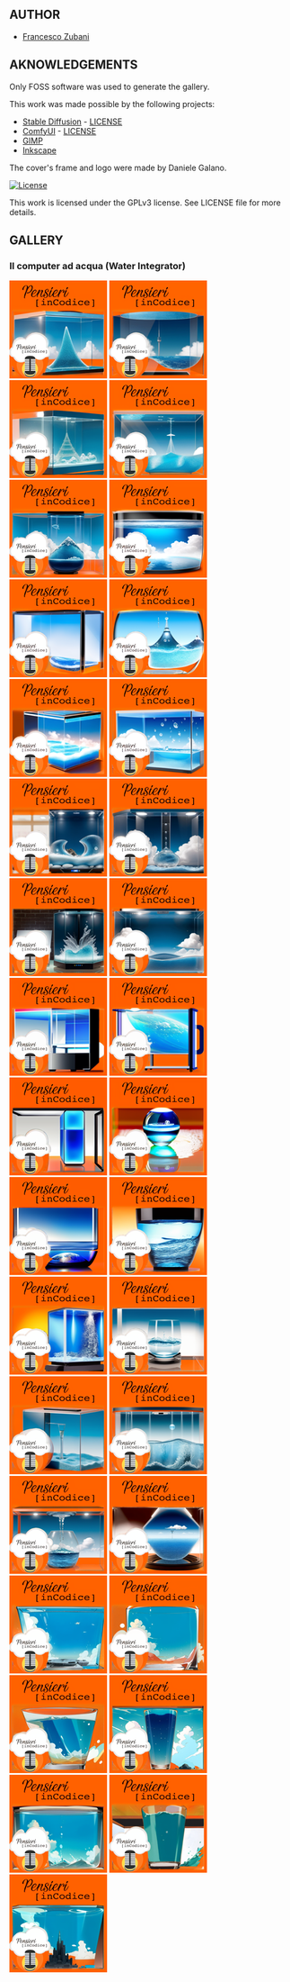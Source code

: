 ## AUTHOR

- [Francesco Zubani](https://www.linkedin.com/in/francesco-zubani-5957081a6/)

## AKNOWLEDGEMENTS

Only FOSS software was used to generate the gallery.

This work was made possible by the following projects:

- [Stable Diffusion](https://github.com/CompVis/stable-diffusion) - [LICENSE](https://github.com/CompVis/stable-diffusion/blob/main/LICENSE)
- [ComfyUI](https://github.com/comfyanonymous/ComfyUI) - [LICENSE](https://github.com/comfyanonymous/ComfyUI/blob/master/LICENSE)
- [GIMP](https://www.gimp.org/)
- [Inkscape](https://inkscape.org/)

The cover's frame and logo were made by Daniele Galano.

[![License](https://img.shields.io/badge/License-GPL%20v3-blue.svg)](http://www.gnu.org/licenses/gpl-3.0)

This work is licensed under the GPLv3 license.
See LICENSE file for more details.

## GALLERY

### Il computer ad acqua (Water Integrator)

<div class="gallery">
  <a href="PIC101_01.png"><img class="thumbnail" src="./thumbs/PIC101_01.png" alt="PIC101_01"></a>
  <a href="PIC101_02.png"><img class="thumbnail" src="./thumbs/PIC101_02.png" alt="PIC101_02"></a>
  <a href="PIC101_03.png"><img class="thumbnail" src="./thumbs/PIC101_03.png" alt="PIC101_03"></a>
  <a href="PIC101_04.png"><img class="thumbnail" src="./thumbs/PIC101_04.png" alt="PIC101_04"></a>
  <a href="PIC101_05.png"><img class="thumbnail" src="./thumbs/PIC101_05.png" alt="PIC101_05"></a>
  <a href="PIC101_06.png"><img class="thumbnail" src="./thumbs/PIC101_06.png" alt="PIC101_06"></a>
  <a href="PIC101_07.png"><img class="thumbnail" src="./thumbs/PIC101_07.png" alt="PIC101_07"></a>
  <a href="PIC101_08.png"><img class="thumbnail" src="./thumbs/PIC101_08.png" alt="PIC101_08"></a>
  <a href="PIC101_09.png"><img class="thumbnail" src="./thumbs/PIC101_09.png" alt="PIC101_09"></a>
  <a href="PIC101_10.png"><img class="thumbnail" src="./thumbs/PIC101_10.png" alt="PIC101_10"></a>
  <a href="PIC101_11.png"><img class="thumbnail" src="./thumbs/PIC101_11.png" alt="PIC101_11"></a>
  <a href="PIC101_12.png"><img class="thumbnail" src="./thumbs/PIC101_12.png" alt="PIC101_12"></a>
  <a href="PIC101_13.png"><img class="thumbnail" src="./thumbs/PIC101_13.png" alt="PIC101_13"></a>
  <a href="PIC101_14.png"><img class="thumbnail" src="./thumbs/PIC101_14.png" alt="PIC101_14"></a>
  <a href="PIC101_15.png"><img class="thumbnail" src="./thumbs/PIC101_15.png" alt="PIC101_15"></a>
  <a href="PIC101_16.png"><img class="thumbnail" src="./thumbs/PIC101_16.png" alt="PIC101_16"></a>
  <a href="PIC101_17.png"><img class="thumbnail" src="./thumbs/PIC101_17.png" alt="PIC101_17"></a>
  <a href="PIC101_18.png"><img class="thumbnail" src="./thumbs/PIC101_18.png" alt="PIC101_18"></a>
  <a href="PIC101_19.png"><img class="thumbnail" src="./thumbs/PIC101_19.png" alt="PIC101_19"></a>
  <a href="PIC101_20.png"><img class="thumbnail" src="./thumbs/PIC101_20.png" alt="PIC101_20"></a>
  <a href="PIC101_21.png"><img class="thumbnail" src="./thumbs/PIC101_21.png" alt="PIC101_21"></a>
  <a href="PIC101_22.png"><img class="thumbnail" src="./thumbs/PIC101_22.png" alt="PIC101_22"></a>
  <a href="PIC101_23.png"><img class="thumbnail" src="./thumbs/PIC101_23.png" alt="PIC101_23"></a>
  <a href="PIC101_24.png"><img class="thumbnail" src="./thumbs/PIC101_24.png" alt="PIC101_24"></a>
  <a href="PIC101_25.png"><img class="thumbnail" src="./thumbs/PIC101_25.png" alt="PIC101_25"></a>
  <a href="PIC101_26.png"><img class="thumbnail" src="./thumbs/PIC101_26.png" alt="PIC101_26"></a>
  <a href="PIC101_27.png"><img class="thumbnail" src="./thumbs/PIC101_27.png" alt="PIC101_27"></a>
  <a href="PIC101_28.png"><img class="thumbnail" src="./thumbs/PIC101_28.png" alt="PIC101_28"></a>
  <a href="PIC101_29.png"><img class="thumbnail" src="./thumbs/PIC101_29.png" alt="PIC101_29"></a>
  <a href="PIC101_30.png"><img class="thumbnail" src="./thumbs/PIC101_30.png" alt="PIC101_30"></a>
  <a href="PIC101_31.png"><img class="thumbnail" src="./thumbs/PIC101_31.png" alt="PIC101_31"></a>
  <a href="PIC101_32.png"><img class="thumbnail" src="./thumbs/PIC101_32.png" alt="PIC101_32"></a>
  <a href="PIC101_33.png"><img class="thumbnail" src="./thumbs/PIC101_33.png" alt="PIC101_33"></a>
</div>
</body>
</html>
